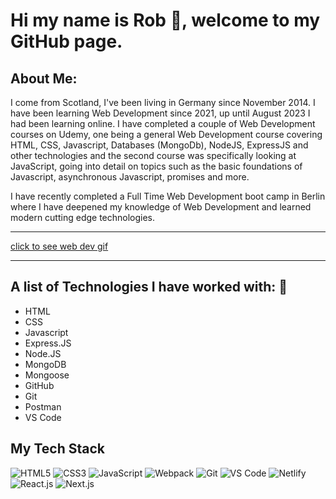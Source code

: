 # Hi my name is Rob :wave:, welcome to my GitHub page. 

## About Me:

I come from Scotland, I've been living in Germany since November 2014. I have been learning Web Development since 2021, up until August 2023 I had been learning online. I have completed a couple of Web Development courses on Udemy, one being a general Web Development course covering HTML, CSS, Javascript, Databases (MongoDb), NodeJS, ExpressJS and other technologies and the second course was specifically looking at JavaScript, going into detail on topics such as the basic foundations of Javascript, asynchronous Javascript, promises and more.

I have recently completed a Full Time Web Development boot camp in Berlin where I have deepened my knowledge of Web Development and learned modern cutting edge technologies.

---

[click to see web dev gif](https://cdn.dribbble.com/users/1233499/screenshots/3850691/web-development.gif)

---

## A list of Technologies I have worked with: :dizzy:

- HTML
- CSS
- Javascript
- Express.JS
- Node.JS
- MongoDB
- Mongoose
- GitHub
- Git
- Postman
- VS Code

## My Tech Stack

![HTML5](https://img.shields.io/badge/-HTML5-%23E44D27?style=flat-square&logo=html5&logoColor=ffffff)
![CSS3](https://img.shields.io/badge/-CSS3-%231572B6?style=flat-square&logo=css3)
![JavaScript](https://img.shields.io/badge/-JavaScript-%23F7DF1C?style=flat-square&logo=javascript&logoColor=000000&labelColor=%23F7DF1C&color=%23FFCE5A)
![Webpack](https://img.shields.io/badge/-Webpack-%232C3A42?style=flat-square&logo=webpack)
![Git](https://img.shields.io/badge/-Git-%23F05032?style=flat-square&logo=git&logoColor=%23ffffff)
![VS Code](https://img.shields.io/badge/-VSCode-%23007ACC?style=flat-square&logo=visual-studio-code)
![Netlify](https://img.shields.io/badge/-Netlify-%2300C7B7?style=flat-square&logo=netlify&logoColor=ffffff)
![React.js](https://img.shields.io/badge/-React.js-%23282C34?style=flat-square&logo=react)
![Next.js](https://img.shields.io/badge/-Next.js-%23000000?style=flat-square&logo=nextdotjs)
